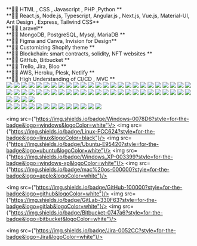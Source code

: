 <div>**🐱‍🏍 HTML , CSS , Javascript , PHP ,Python **</div>
<div>**🐱‍🏍 React.js, Node.js, Typescript, Angular.js , Next.js, Vue.js, Material-UI, Ant Design , Express, Tailwind CSS**</div>
<div>**🐱‍🏍 Laravel**</div>
<div>**🐱‍🏍 MongoDB, PostgreSQL, Mysql, MariaDB **</div>
<div>**🐱‍🏍 Figma and Canva, Invision for Design**</div>
<div>**🐱‍🏍 Customizing Shopify theme **</div>
<div>**🐱‍🏍 Blockchain: smart contracts, solidity, NFT websites **</div>
<div>**🐱‍🏍 GitHub, Bitbucket **</div>
<div>**🐱‍🏍 Trello, Jira, Bloo **</div>
<div>**🐱‍🏍 AWS, Heroku, Plesk, Netlify **</div>
<div>**🐱‍🏍 High Understanding of CI/CD , MVC **</div>
<img src="{https://img.shields.io/badge/Heroku-430098?style=for-the-badge&logo=heroku&logoColor=white}" />
<img src="{https://img.shields.io/badge/Netlify-00C7B7?style=for-the-badge&logo=netlify&logoColor=white}" />
<img src="{https://img.shields.io/badge/Binance-FCD535?style=for-the-badge&logo=binance&logoColor=white}" />
<img src="{https://img.shields.io/badge/Ethereum-3C3C3D?style=for-the-badge&logo=Ethereum&logoColor=white}" />
<img src={"https://img.shields.io/badge/MongoDB-white?style=for-the-badge&logo=mongodb&logoColor=4EA94B"}/>
<img src={"https://img.shields.io/badge/MySQL-005C84?style=for-the-badge&logo=mysql&logoColor=white"}/>
<img src={"https://img.shields.io/badge/PostgreSQL-316192?style=for-the-badge&logo=postgresql&logoColor=white"}/>
<img src={"https://img.shields.io/badge/SQLite-07405E?style=for-the-badge&logo=sqlite&logoColor=white"}/>
<img src={"https://img.shields.io/badge/Canva-%2300C4CC.svg?&style=for-the-badge&logo=Canva&logoColor=white"}/>
<img src={"https://img.shields.io/badge/Figma-F24E1E?style=for-the-badge&logo=figma&logoColor=white"}/>
<img src={"https://img.shields.io/badge/InVision-FF3366?style=for-the-badge&logo=InVision&logoColor=white"}/>
<img src={"https://img.shields.io/badge/Udemy-EC5252?style=for-the-badge&logo=Udemy&logoColor=white"}/>
<img src={"https://img.shields.io/badge/.NET-512BD4?style=for-the-badge&logo=dotnet&logoColor=white"}/>
<img src={"https://img.shields.io/badge/Angular-DD0031?style=for-the-badge&logo=angular&logoColor=white"}/>
<img src={"https://img.shields.io/badge/AngularJS-E23237?style=for-the-badge&logo=angularjs&logoColor=white"}/>
<img src={"https://img.shields.io/badge/Apache-D22128?style=for-the-badge&logo=Apache&logoColor=white"}/>
<img src={"https://img.shields.io/badge/Babel-F9DC3E?style=for-the-badge&logo=babel&logoColor=white"}/>
<img src={"https://img.shields.io/badge/Bootstrap-563D7C?style=for-the-badge&logo=bootstrap&logoColor=white"}/>
<img src={"https://img.shields.io/badge/Chart.js-FF6384?style=for-the-badge&logo=chartdotjs&logoColor=white"}/>
<img src={"https://img.shields.io/badge/Docker-2CA5E0?style=for-the-badge&logo=docker&logoColor=white"}/>
<img src={"https://img.shields.io/badge/Django-092E20?style=for-the-badge&logo=django&logoColor=green"}/>
<img src={"https://img.shields.io/badge/Expo-1B1F23?style=for-the-badge&logo=expo&logoColor=white"}/>
<img src={"https://img.shields.io/badge/firebase-ffca28?style=for-the-badge&logo=firebase&logoColor=black"}/>
<img src={"https://img.shields.io/badge/Gatsby-663399?style=for-the-badge&logo=gatsby&logoColor=white"}/>
<img src={"https://img.shields.io/badge/GraphQl-E10098?style=for-the-badge&logo=graphql&logoColor=white"}/>
<img src={"https://img.shields.io/badge/Jest-C21325?style=for-the-badge&logo=jest&logoColor=white"}/>
<img src={"https://img.shields.io/badge/Laravel-FF2D20?style=for-the-badge&logo=laravel&logoColor=white"}/>
<img src={"https://img.shields.io/badge/Material--UI-0081CB?style=for-the-badge&logo=material-ui&logoColor=white"}/>
<img src={"https://img.shields.io/badge/nestjs-E0234E?style=for-the-badge&logo=nestjs&logoColor=white"}/>
<img src={"https://img.shields.io/badge/next.js-000000?style=for-the-badge&logo=nextdotjs&logoColor=white"}/>
<img src={"https://img.shields.io/badge/Nginx-009639?style=for-the-badge&logo=nginx&logoColor=white"}/>
<img src={"https://img.shields.io/badge/Node.js-339933?style=for-the-badge&logo=nodedotjs&logoColor=white"}/>
<img src={"https://img.shields.io/badge/npm-CB3837?style=for-the-badge&logo=npm&logoColor=white"}/>
<img src={"https://img.shields.io/badge/nuxt.js-00C58E?style=for-the-badge&logo=nuxtdotjs&logoColor=white"}/>
<img src={"https://img.shields.io/badge/Postman-FF6C37?style=for-the-badge&logo=Postman&logoColor=white"}/>
<img src={"https://img.shields.io/badge/React-20232A?style=for-the-badge&logo=react&logoColor=61DAFB"}/>
<img src={"https://img.shields.io/badge/Redux-593D88?style=for-the-badge&logo=redux&logoColor=white"}/>
<img src={"https://img.shields.io/badge/Sass-CC6699?style=for-the-badge&logo=sass&logoColor=white"}/>
<img src={"https://img.shields.io/badge/shopify-8DB543?style=for-the-badge&logo=Shopify&logoColor=white"}/>
<img src={"https://img.shields.io/badge/storybook-FF4785?style=for-the-badge&logo=storybook&logoColor=white"}/>
<img src={"https://img.shields.io/badge/Vue.js-35495E?style=for-the-badge&logo=vuedotjs&logoColor=4FC08D"}/>
<img src={"https://img.shields.io/badge/Webpack-8DD6F9?style=for-the-badge&logo=Webpack&logoColor=white"}/>
<img src={"https://img.shields.io/badge/Xampp-F37623?style=for-the-badge&logo=xampp&logoColor=white"}/>
<img src={"https://img.shields.io/badge/Yarn-2C8EBB?style=for-the-badge&logo=yarn&logoColor=white"}/>
<img src={"https://img.shields.io/badge/PayPal-00457C?style=for-the-badge&logo=paypal&logoColor=white"}/>
<img src={"https://img.shields.io/badge/Discord-7289DA?style=for-the-badge&logo=discord&logoColor=white"}/>
<img src={"https://img.shields.io/badge/Google%20Meet-32A350?style=for-the-badge&logo=google-meet&logoColor=white"}/>
<img src={"https://img.shields.io/badge/Microsoft_Teams-6264A7?style=for-the-badge&logo=microsoft-teams&logoColor=white"}/>
<img src={"https://img.shields.io/badge/Slack-4A154B?style=for-the-badge&logo=slack&logoColor=white"}/>
<img src={"https://img.shields.io/badge/Skype-blue?style=for-the-badge&logo=skype&logoColor=white"}/>
<img src={"https://img.shields.io/badge/Zoom-2D8CFF?style=for-the-badge&logo=zoom&logoColor=white"}/>
<img src={"https://img.shields.io/badge/Visual_Studio-5C2D91?style=for-the-badge&logo=visual%20studio&logoColor=white"}/>
<img src={"https://img.shields.io/badge/Visual_Studio_Code-0078D4?style=for-the-badge&logo=visual%20studio%20code&logoColor=white"}/>
<img src={"https://img.shields.io/badge/WebStorm-000000?style=for-the-badge&logo=WebStorm&logoColor=white"}/>
<br />
<img src={"https://img.shields.io/badge/Python-3776AB?style=for-the-badge&logo=python&logoColor=white"}/>
<img src={"https://img.shields.io/badge/HTML5-E34F26?style=for-the-badge&logo=html5&logoColor=white"}/>
<img src={"https://img.shields.io/badge/CSS3-1572B6?style=for-the-badge&logo=css3&logoColor=white"}/>
<img src={"https://img.shields.io/badge/JavaScript-323330?style=for-the-badge&logo=javascript&logoColor=F7DF1E"}/>
<img src={"https://img.shields.io/badge/TypeScript-007ACC?style=for-the-badge&logo=typescript&logoColor=white"}/>
<img src={"https://img.shields.io/badge/C%2B%2B-00599C?style=for-the-badge&logo=c%2B%2B&logoColor=white"}/>
<img src={"https://img.shields.io/badge/PHP-777BB4?style=for-the-badge&logo=php&logoColor=white"}/>
<img src={"https://img.shields.io/badge/Solidity-e6e6e6?style=for-the-badge&logo=solidity&logoColor=black"}/>
<img src={"https://img.shields.io/badge/json-5E5C5C?style=for-the-badge&logo=json&logoColor=white"}/>
<img src={"https://img.shields.io/badge/Rust-black?style=for-the-badge&logo=rust&logoColor=#E57324"}/>
<img src={"https://img.shields.io/badge/Flutter-02569B?style=for-the-badge&logo=flutter&logoColor=white"}/>
<img src={"https://img.shields.io/badge/Ionic-3880FF?style=for-the-badge&logo=ionic&logoColor=white"}/>
<img src={"https://img.shields.io/badge/React_Native-20232A?style=for-the-badge&logo=react&logoColor=61DAFB"}/>
<br />

<img src={"https://img.shields.io/badge/Windows-0078D6?style=for-the-badge&logo=windows&logoColor=white"}/>
<img src={"https://img.shields.io/badge/Linux-FCC624?style=for-the-badge&logo=linux&logoColor=black"}/>
<img src={"https://img.shields.io/badge/Ubuntu-E95420?style=for-the-badge&logo=ubuntu&logoColor=white"}/>
<img src={"https://img.shields.io/badge/Windows_XP-003399?style=for-the-badge&logo=windows-xp&logoColor=white"}/>
<img src={"https://img.shields.io/badge/mac%20os-000000?style=for-the-badge&logo=apple&logoColor=white"}/>
<br />

<img src={"https://img.shields.io/badge/GitHub-100000?style=for-the-badge&logo=github&logoColor=white"}/>
<img src={"https://img.shields.io/badge/GitLab-330F63?style=for-the-badge&logo=gitlab&logoColor=white"}/>
<img src={"https://img.shields.io/badge/Bitbucket-0747a6?style=for-the-badge&logo=bitbucket&logoColor=white"}/>
<br />

<img src={"https://img.shields.io/badge/Jira-0052CC?style=for-the-badge&logo=Jira&logoColor=white"}/>

